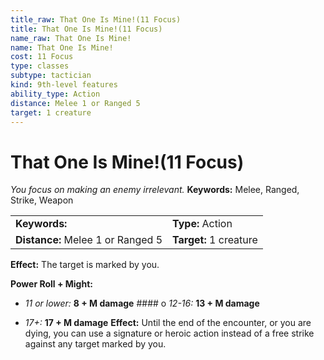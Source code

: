 ```yaml
---
title_raw: That One Is Mine!(11 Focus)
title: That One Is Mine!(11 Focus)
name_raw: That One Is Mine!
name: That One Is Mine!
cost: 11 Focus
type: classes
subtype: tactician
kind: 9th-level features
ability_type: Action
distance: Melee 1 or Ranged 5
target: 1 creature
---
```


# That One Is Mine!(11 Focus)

*You focus on making an enemy irrelevant.* **Keywords:** Melee, Ranged, Strike, Weapon

|                                   |                        |
| :-------------------------------- | :--------------------- |
| **Keywords:**                     | **Type:** Action       |
| **Distance:** Melee 1 or Ranged 5 | **Target:** 1 creature |

**Effect:** The target is marked by you.

**Power Roll + Might:**

- *11 or lower:* **8 + M damage** #### o *12-16:* **13 + M damage**

- *17+:* **17 + M damage** **Effect:** Until the end of the encounter, or you are dying, you can use a signature or heroic action instead of a free strike against any target marked by you.
